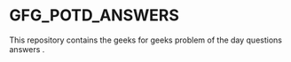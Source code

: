 # GFG_POTD_ANSWERS
This repository contains the geeks for geeks problem of the day questions answers .
